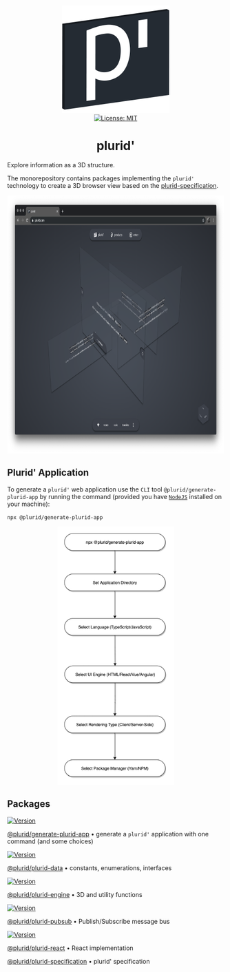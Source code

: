 <p align="center">
    <img src="https://raw.githubusercontent.com/plurid/plurid/master/about/identity/plurid-p-logo.png" height="250px">
    <br />
    <a target="_blank" href="https://github.com/plurid/plurid/blob/master/LICENSE">
        <img src="https://img.shields.io/badge/license-MIT-blue.svg?colorB=1380C3&style=for-the-badge" alt="License: MIT">
    </a>
</p>


<h1 align="center">
    plurid'
</h1>


Explore information as a 3D structure.


The monorepository contains packages implementing the `plurid'` technology to create a 3D browser view based on the [plurid-specification](https://github.com/plurid/plurid/tree/master/packages/plurid-specification).


<p align="center">
    <img src="https://raw.githubusercontent.com/plurid/plurid/master/about/identity/plurid-demo.png" height="600px">
</p>


## Plurid' Application

To generate a `plurid'` web application use the `CLI` tool `@plurid/generate-plurid-app` by running the command (provided you have [`NodeJS`](https://nodejs.org/en/) installed on your machine):

    npx @plurid/generate-plurid-app

<p align="center">
    <img src="https://raw.githubusercontent.com/plurid/plurid/master/about/diagrams/plurid-generate.png" height="600px">
</p>


## Packages

<a target="_blank" href="https://www.npmjs.com/package/@plurid/generate-plurid-app">
    <img src="https://img.shields.io/npm/v/@plurid/generate-plurid-app.svg?logo=npm&colorB=1380C3&style=for-the-badge" alt="Version">
</a>

[@plurid/generate-plurid-app][generate-plurid-app] • generate a `plurid'` application with one command (and some choices)

[generate-plurid-app]: https://github.com/plurid/plurid/tree/master/packages/generate-plurid-app



<a target="_blank" href="https://www.npmjs.com/package/@plurid/plurid-data">
    <img src="https://img.shields.io/npm/v/@plurid/plurid-data.svg?logo=npm&colorB=1380C3&style=for-the-badge" alt="Version">
</a>

[@plurid/plurid-data][plurid-data] • constants, enumerations, interfaces

[plurid-data]: https://github.com/plurid/plurid/tree/master/packages/plurid-data



<a target="_blank" href="https://www.npmjs.com/package/@plurid/plurid-engine">
    <img src="https://img.shields.io/npm/v/@plurid/plurid-engine.svg?logo=npm&colorB=1380C3&style=for-the-badge" alt="Version">
</a>

[@plurid/plurid-engine][plurid-engine] • 3D and utility functions

[plurid-engine]: https://github.com/plurid/plurid/tree/master/packages/plurid-engine



<!-- <a target="_blank" href="https://www.npmjs.com/package/@plurid/plurid-html">
    <img src="https://img.shields.io/npm/v/@plurid/plurid-html.svg?logo=npm&colorB=1380C3&style=for-the-badge" alt="Version">
</a>

[@plurid/plurid-html][plurid-html] • HTML Custom Elements implementation

[plurid-html]: https://github.com/plurid/plurid/tree/master/packages/plurid-html -->



<!-- <a target="_blank" href="https://www.npmjs.com/package/@plurid/plurid-html-ssr">
    <img src="https://img.shields.io/npm/v/@plurid/plurid-html-ssr.svg?logo=npm&colorB=1380C3&style=for-the-badge" alt="Version">
</a>

[@plurid/plurid-html-ssr][plurid-html-ssr] • HTML Custom Elements implementation with Server-Side Rendering

[plurid-html-ssr]: https://github.com/plurid/plurid/tree/master/packages/plurid-html-ssr -->



<a target="_blank" href="https://www.npmjs.com/package/@plurid/plurid-pubsub">
    <img src="https://img.shields.io/npm/v/@plurid/plurid-pubsub.svg?logo=npm&colorB=1380C3&style=for-the-badge" alt="Version">
</a>

[@plurid/plurid-pubsub][plurid-pubsub] • Publish/Subscribe message bus

[plurid-pubsub]: https://github.com/plurid/plurid/tree/master/packages/plurid-pubsub



<a target="_blank" href="https://www.npmjs.com/package/@plurid/plurid-react">
    <img src="https://img.shields.io/npm/v/@plurid/plurid-react.svg?logo=npm&colorB=1380C3&style=for-the-badge" alt="Version">
</a>

[@plurid/plurid-react][plurid-react] • React implementation

[plurid-react]: https://github.com/plurid/plurid/tree/master/packages/plurid-react



<!-- <a target="_blank" href="https://www.npmjs.com/package/@plurid/plurid-react-ssr">
    <img src="https://img.shields.io/npm/v/@plurid/plurid-react-ssr.svg?logo=npm&colorB=1380C3&style=for-the-badge" alt="Version">
</a>

[@plurid/plurid-react-ssr][plurid-react-ssr] • React implementation with Server-Side Rendering

[plurid-react-ssr]: https://github.com/plurid/plurid/tree/master/packages/plurid-react-ssr -->



<!-- <a target="_blank" href="https://www.npmjs.com/package/@plurid/plurid-renderer">
    <img src="https://img.shields.io/npm/v/@plurid/plurid-renderer.svg?logo=npm&colorB=1380C3&style=for-the-badge" alt="Version">
</a>

[@plurid/plurid-renderer][plurid-renderer] • rendering engine

[plurid-renderer]: https://github.com/plurid/plurid/tree/master/packages/plurid-renderer -->



<!-- <a target="_blank" href="https://www.npmjs.com/package/@plurid/plurid-scripts">
    <img src="https://img.shields.io/npm/v/@plurid/plurid-scripts.svg?logo=npm&colorB=1380C3&style=for-the-badge" alt="Version">
</a>

[@plurid/plurid-scripts][plurid-scripts] • build/development utility functions

[plurid-scripts]: https://github.com/plurid/plurid/tree/master/packages/plurid-scripts -->



<!-- <a target="_blank" href="https://www.npmjs.com/package/@plurid/plurid-server">
    <img src="https://img.shields.io/npm/v/@plurid/plurid-server.svg?logo=npm&colorB=1380C3&style=for-the-badge" alt="Version">
</a>

[@plurid/plurid-server][plurid-server] • server for server-side rendering and application serving

[plurid-server]: https://github.com/plurid/plurid/tree/master/packages/plurid-server -->


[@plurid/plurid-specification][plurid-specification] • plurid' specification

[plurid-specification]: https://github.com/plurid/plurid/tree/master/packages/plurid-specification


<!-- <a target="_blank" href="https://www.npmjs.com/package/@plurid/plurid-state">
    <img src="https://img.shields.io/npm/v/@plurid/plurid-state.svg?logo=npm&colorB=1380C3&style=for-the-badge" alt="Version">
</a>

[@plurid/plurid-state][plurid-state] • state management for a plurid application

[plurid-state]: https://github.com/plurid/plurid/tree/master/packages/plurid-state -->



<!-- <a target="_blank" href="https://www.npmjs.com/package/@plurid/plurid-vue">
    <img src="https://img.shields.io/npm/v/@plurid/plurid-vue.svg?logo=npm&colorB=1380C3&style=for-the-badge" alt="Version">
</a>

[@plurid/plurid-vue][plurid-vue] • Vue implementation

[plurid-vue]: https://github.com/plurid/plurid/tree/master/packages/plurid-vue -->



<!-- <a target="_blank" href="https://www.npmjs.com/package/@plurid/plurid-vue-ssr">
    <img src="https://img.shields.io/npm/v/@plurid/plurid-vue-ssr.svg?logo=npm&colorB=1380C3&style=for-the-badge" alt="Version">
</a>

[@plurid/plurid-vue-ssr][plurid-vue-ssr] • Vue implementation with Server-Side Rendering

[plurid-vue-ssr]: https://github.com/plurid/plurid/tree/master/packages/plurid-vue-ssr -->
